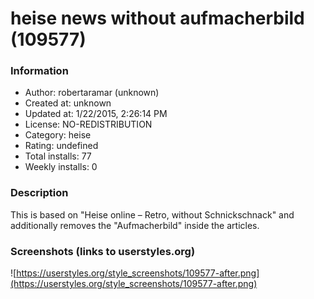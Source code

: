 # heise news without aufmacherbild (109577)

### Information
- Author: robertaramar (unknown)
- Created at: unknown
- Updated at: 1/22/2015, 2:26:14 PM
- License: NO-REDISTRIBUTION
- Category: heise
- Rating: undefined
- Total installs: 77
- Weekly installs: 0


### Description
This is based on "Heise online – Retro, without Schnickschnack" and additionally removes the "Aufmacherbild" inside the articles.


### Screenshots (links to userstyles.org)
![https://userstyles.org/style_screenshots/109577-after.png](https://userstyles.org/style_screenshots/109577-after.png)


